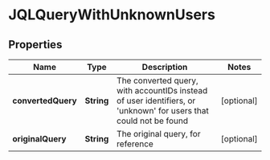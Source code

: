 # JQLQueryWithUnknownUsers

## Properties
Name | Type | Description | Notes
------------ | ------------- | ------------- | -------------
**convertedQuery** | **String** | The converted query, with accountIDs instead of user identifiers, or &#x27;unknown&#x27; for users that could not be found |  [optional]
**originalQuery** | **String** | The original query, for reference |  [optional]
